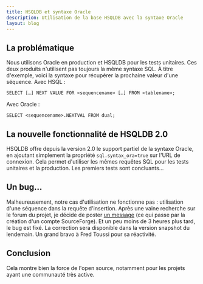 ```yaml
---
title: HSQLDB et syntaxe Oracle
description: Utilisation de la base HSQLDB avec la syntaxe Oracle
layout: blog
---
```

## La problématique

Nous utilisons Oracle en production et HSQLDB pour les tests unitaires. Ces deux produits
n'utilisent pas toujours la même syntaxe SQL. À titre d'exemple, voici la syntaxe pour récupérer la
prochaine valeur d'une séquence. 
Avec HSQL :

```
SELECT […] NEXT VALUE FOR <sequencename> […] FROM <tablename>;
```

Avec Oracle :

```
SELECT <sequencename>.NEXTVAL FROM dual;
```

## La nouvelle fonctionnalité de HSQLDB 2.0

HSQLDB offre depuis la version 2.0 le support partiel de la syntaxe Oracle, en ajoutant simplement
la propriété `sql.syntax_ora=true` sur l'URL de connexion. Cela permet d'utiliser les mêmes requêtes
SQL pour les tests unitaires et la production. Les premiers tests sont concluants…

## Un bug…

Malheureusement, notre cas d'utilisation ne fonctionne pas : utilisation d'une séquence dans la
requête d'insertion. Après une vaine recherche sur le forum du projet, je décide de poster [un
message](http://sourceforge.net/projects/hsqldb/forums/forum/73674/topic/4400421) (ce qui passe par
la création d'un compte SourceForge). Et un peu moins de 3 heures plus tard, le bug est fixé. La
correction sera disponible dans la version snapshot du lendemain. Un grand bravo à Fred Toussi pour
sa réactivité.

## Conclusion

Cela montre bien la force de l'open source, notamment pour les projets ayant une communauté très
active.
